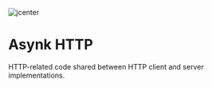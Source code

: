![jcenter](https://img.shields.io/badge/_jcenter_-0.0.0.8-6688ff.png?style=flat)
# Asynk HTTP
HTTP-related code shared between HTTP client and server implementations.